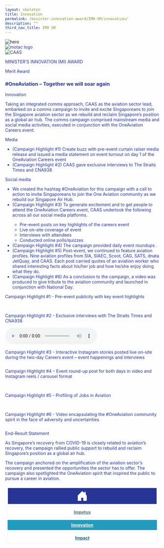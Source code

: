 ```yaml
---
layout: skeleton
title: Innovation
permalink: /minister-innovation-award/IM9-SM/innovation/
description: ""
third_nav_title: IM9 SM
---
```

<style type="text/css">
  .text-pri {
    color: #273592;
  }

  .nav-tabs {
    border-bottom: none !important;
    overflow: hidden !important;
  }

  .nav-link {
    margin: 8px !important;
    border-radius: 0px !important;
    font-weight: 700 !important;
    padding: 0.5rem 2.8rem !important;
  }

  .link-home {
    border: 1px solid #eee !important;
    color: #fff !important;
    background: rgb(39, 54, 149) !important;
    display: flex;
    justify-content: center;
    align-items: center;
  }

  .link-project {
    border: 1px solid #eee !important;
    color: rgb(83, 114, 122) !important;
    background-color: #fff !important;
    display: flex;
    justify-content: center;
    align-items: center;
  }

  .link-project.active {
    border: none !important;
    color: #fff !important;
    background: rgb(41, 115, 144) !important;
  }

  .link-solution {
    border: 1px solid #eee !important;
    color: rgb(69, 148, 145) !important;
    background-color: #fff !important;
    display: flex;
    justify-content: center;
    align-items: center;
  }

  .link-solution.active {
    border: none !important;
    color: #fff !important;
    background: rgb(34, 155, 189) !important;
  }

  .link-impact {
    border: 1px solid #eee !important;
    color: rgb(41, 95, 120) !important;
    background-color: #fff !important;
    display: flex;
    justify-content: center;
    align-items: center;
  }

  .link-impact.active {
    border: none !important;
    color: #fff !important;
    background: rgb(10, 91, 142) !important;
  }
</style>
<img src="/images/hero.png" class="img-fluid"  alt="hero"/>
<div class="container-fluid py-5 card-bg text-pri my-5">
  <div class="row">
    <div class="col-sm-12 pt-4 pb-3 text-center">
      <img src="/images/Logos/MOTAC_header.png" alt="motac logo" class="img-fluid" />
    </div>
  </div>
  <div class="row border border-4 border-info">
    <div class="col-sm-4 py-3 text-center d-flex flex-column align-items-center justify-content-center">
      <img src="/images/Logos/CAAS.png" class="img-fluid" alt="CAAS" />
    </div>
    <div class="col-sm-8 py-3 text-center bg-primary d-flex justify-content-center flex-column aligin-items-center">
      <p class="mb-1 text-light font-weight-bold raleway-font"> MINISTER’S INNOVATION (MI) AWARD </p>
      <p class="mb-0 distinguished-award">Merit Award</p>
    </div>
  </div>
  <div class="row">
    <div class="col-12 py-3">
      <h3 class="text-center font-weight-bold"> #OneAviation – Together we will soar again </h3>
    </div>
    <div class="col-sm-12 text-center py-2 my-2 bg-heading">
      <p class="mb-0 h3 font-weight-bold text-uppercase text-light"> Innovation </p>
    </div>
    <div class="col-sm-12">
      <div class="row py-2">
        <div class="col-sm-8 p-2">
          <p class="mb-2"> Taking an integrated comms approach, CAAS as the aviation sector lead, embarked on a comms campaign to invite and excite Singaporeans to join the Singapore aviation sector as we rebuild and reclaim Singapore’s position as a global air hub. The comms campaign comprised mainstream media and social media activities, executed in conjunction with the OneAviation Careers event. </p>
          <p class="mb-2 font-weight-bold">Media</p>
          <ul>
            <li> (Campaign Highlight #1) Create buzz with pre-event curtain raiser media release and issued a media statement on event turnout on day 1 of the OneAviation Careers event </li>
            <li> (Campaign Highlight #2) CAAS gave exclusive interviews to The Straits Times and CNA938 </li>
          </ul>
          <p class="mb-2 font-weight-bold">Social media</p>
          <ul>
            <li> We created the hashtag #OneAviation for this campaign with a call to action to invite Singaporeans to join the One Aviation community as we rebuild our Singapore Air Hub. </li>
            <li> (Campaign Highlight #3) To generate excitement and to get people to attend the OneAviation Careers event, CAAS undertook the following across all our social media platforms. </li>
            <ul>
              <li> Pre-event posts on key highlights of the careers event </li>
              <li>Live on-site coverage of event</li>
              <li>Interviews with attendees</li>
              <li>Conducted online polls/quizzes</li>
            </ul>
            <li> (Campaign Highlight #4) The campaign provided daily event roundups . </li>
            <li> (Campaign Highlight #5) Post-event, we continued to feature aviation profiles. Nine aviation profiles from SIA, SIAEC, Scoot, CAG, SATS, dnata JetQuay, and CAAS. Each post carried quotes of an aviation worker who shared interesting facts about his/her job and how he/she enjoy doing what they do. </li>
            <li> (Campaign Highlight #6) As a conclusion to the campaign, a video was produced to give tribute to the aviation community and launched in conjunction with National Day. </li>
          </ul>
        </div>
        <div class="col-sm-4 py-2 text-center">
          <p class="mb-2 font-weight-bold"> Campaign Highlight #1 - Pre-event publicity with key event highlights </p>
          <img src="/images/MI/IM9/2.  Individual/(B) INNOVATION/Campaign Highlight 1/Pre-event publicity_1.png" class="img-fluid mb-3" alt="" />
          <img src="/images/MI/IM9/2.  Individual/(B) INNOVATION/Campaign Highlight 1/Pre-event publicity_2.png" class="img-fluid mb-3" alt="" />
          <p class="mb-2 font-weight-bold"> Campaign Highlight #2 - Exclusive interviews with The Straits Times and CNA938 </p>
          <audio controls class="my-3">
            <source src="/images/MI/IM9/2.  Individual/(B) INNOVATION/Campaign Highlight 2/CNA938 interview.mp3" type="audio/mpeg" /> Your browser does not support the audio element.
          </audio>
          <img src="/images/MI/IM9/2.  Individual/(B) INNOVATION/Campaign Highlight 2/ST interview.png" class="img-fluid mb-3" alt="" />
          <p class="mb-2 font-weight-bold"> Campaign Highlight #3 - Interactive Instagram stories posted live on-site during the two-day Careers event – event happenings and interviews </p>
          <div class="row">
            <div class="col-sm-6">
              <img src="/images/MI/IM9/2.  Individual/(B) INNOVATION/Campaign Highlight 3/IG_1.png" class="img-fluid mb-3" alt="" />
            </div>
            <div class="col-sm-6">
              <img src="/images/MI/IM9/2.  Individual/(B) INNOVATION/Campaign Highlight 3/IG_2.png" class="img-fluid mb-3" alt="" />
            </div>
            <div class="col-sm-6">
              <img src="/images/MI/IM9/2.  Individual/(B) INNOVATION/Campaign Highlight 3/IG_3.png" class="img-fluid mb-3" alt="" />
            </div>
            <div class="col-sm-6">
              <img src="/images/MI/IM9/2.  Individual/(B) INNOVATION/Campaign Highlight 3/IG_4.png" class="img-fluid mb-3" alt="" />
            </div>
            <div class="col-sm-6">
              <img src="/images/MI/IM9/2.  Individual/(B) INNOVATION/Campaign Highlight 3/IG_5.png" class="img-fluid mb-3" alt="" />
            </div>
            <div class="col-sm-6">
              <img src="/images/MI/IM9/2.  Individual/(B) INNOVATION/Campaign Highlight 3/IG_6.png" class="img-fluid mb-3" alt="" />
            </div>
          </div>
          <p class="mb-2 font-weight-bold"> Campaign Highlight #4 – Event round-up post for both days in video and Instagram reels / carousel format </p>
          <img src="/images/MI/IM9/2.  Individual/(B) INNOVATION/Campaign Highlight 4/Daily event roundup_1.png" class="img-fluid mb-3" alt="" />
          <img src="/images/MI/IM9/2.  Individual/(B) INNOVATION/Campaign Highlight 4/Daily event roundup_2.png" class="img-fluid mb-3" alt="" />
          <img src="/images/MI/IM9/2.  Individual/(B) INNOVATION/Campaign Highlight 4/Daily event roundup_3.png" class="img-fluid mb-3" alt="" />
          <img src="/images/MI/IM9/2.  Individual/(B) INNOVATION/Campaign Highlight 4/Daily event roundup_4.PNG" class="img-fluid mb-3" alt="" />
          <p class="mb-2 font-weight-bold"> Campaign Highlight #5 - Profiling of Jobs in Aviation </p>
          <img src="/images/MI/IM9/2.  Individual/(B) INNOVATION/Campaign Highlight 5/Aviation profiles_1.png" class="img-fluid mb-3" alt="" />
          <img src="/images/MI/IM9/2.  Individual/(B) INNOVATION/Campaign Highlight 5/Aviation profiles_2.png" class="img-fluid mb-3" alt="" />
          <p class="mb-2 font-weight-bold"> Campaign Highlight #6 - Video encapsulating the #OneAviation community spirit in the face of adversity and uncertainties </p>
          <img src="/images/MI/IM9/2.  Individual/(B) INNOVATION/Campaign Highlight 6/Appreciation video.png" class="img-fluid mb-3" alt="" />
        </div>
      </div>
    </div>
  </div>
  <div class="row">
    <div class="col-sm-12 text-center py-2 my-2 bg-heading">
      <p class="mb-0 h3 font-weight-bold text-uppercase text-light"> End-Result Statement </p>
    </div>
    <div class="col-sm-12 py-2">
      <p class="mb-0 font-weight-bold text-pri"> As Singapore’s recovery from COVID-19 is closely related to aviation’s recovery, the campaign rallied public support to rebuild and reclaim Singapore’s position as a global air hub. </p>
      <p> The campaign anchored on the amplification of the aviation sector’s recovery and presented the opportunities the sector has to offer. The campaign also spotlighted the OneAviation spirit that inspired the public to pursue a career in aviation. </p>
    </div>
  </div>
  <nav>
    <div class="nav nav-tabs nav-fill" id="nav-tab" role="tablist">
      <a class="nav-link text-uppercase link-home text-decoration-none" id="nav-home-tab" href="/minister-innovation-award/IM9-SM/home/">
        <svg xmlns="http://www.w3.org/2000/svg" width="36" height="36" fill="currentColor" class="bi bi-house-door-fill" viewBox="0 0 16 16">
          <path d="M6.5 14.5v-3.505c0-.245.25-.495.5-.495h2c.25 0 .5.25.5.5v3.5a.5.5 0 0 0 .5.5h4a.5.5 0 0 0 .5-.5v-7a.5.5 0 0 0-.146-.354L13 5.793V2.5a.5.5 0 0 0-.5-.5h-1a.5.5 0 0 0-.5.5v1.293L8.354 1.146a.5.5 0 0 0-.708 0l-6 6A.5.5 0 0 0 1.5 7.5v7a.5.5 0 0 0 .5.5h4a.5.5 0 0 0 .5-.5Z" />
        </svg>
      </a>
      <a class="nav-link link-project text-decoration-none" id="nav-project-tab" href="/minister-innovation-award/IM9-SM/impetus/"> Impetus </a>
      <a class="nav-link active link-solution text-decoration-none" id="nav-solution-tab" href="/minister-innovation-award/IM9-SM/innovation/"> Innovation</a>
      <a class="nav-link link-impact text-decoration-none" id="nav-impact-tab" href="/minister-innovation-award/IM9-SM/impact/"> Impact</a>
    </div>
  </nav>
</div>